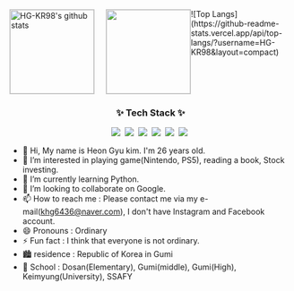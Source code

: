 
<div style="display: flex;">
    <a href="https://github.com/HG-KR98"><img style="height:150px; margin-right: 20px; border: 1px solid #ccc;" src="https://github-readme-stats.vercel.app/api?username=HG-KR98&layout=compact&show_icons=true&include_all_commits=true&theme=ambient_gradient&hide_border=true" alt="HG-KR98's github stats" /></a>
    <a href="https://github.com/HG-KR98"><img style="height:150px; border: 1px solid #ccc;" src="https://github-readme-stats.vercel.app/api/top-langs/?username=HG-KR98&layout=compact&show_icons=true&theme=ambient_gradient&hide_border=true" /></a>
![Top Langs](https://github-readme-stats.vercel.app/api/top-langs/?username=HG-KR98&layout=compact)
</div>

<h3 align="center">✨ Tech Stack ✨</h3>
<div align="center">
  <img src="https://img.shields.io/badge/javascript-F7DF1E.svg?style=for-the-badge&logo=javascript&logoColor=20232a" />&nbsp
  <img src="https://img.shields.io/badge/html5-E34F26.svg?style=for-the-badge&logo=html5&logoColor=white" />&nbsp
  <img src="https://img.shields.io/badge/python-3670A0?style=for-the-badge&logo=python&logoColor=ffdd54" />&nbsp
  <img src="https://img.shields.io/badge/Vue.js-4FC08D?style=for-the-badge&logo=vuedotjs&logoColor=black" />&nbsp
  <img src="https://img.shields.io/badge/Django-092E20?style=for-the-badge&logo=django&logoColor=white" />&nbsp
  <img src="https://img.shields.io/badge/Bootstrap-7952B3?style=for-the-badge&logo=bootstrap&logoColor=white" />&nbsp
</div>


- 👋 Hi, My name is Heon Gyu kim. I'm 26 years old.
- 👀 I’m interested in playing game(Nintendo, PS5), reading a book, Stock investing. 
- 🌱 I’m currently learning Python.
- 💞️ I’m looking to collaborate on Google.
- 📫 How to reach me : Please contact me via my e-mail(khg6436@naver.com), I don't have Instagram and Facebook account.
- 😄 Pronouns : Ordinary 
- ⚡ Fun fact : I think that everyone is not ordinary.
- 🏙️ residence : Republic of Korea in Gumi
- 🏫 School : Dosan(Elementary), Gumi(middle), Gumi(High), Keimyung(University), SSAFY

<!---
HG-KR98/HG-KR98 is a ✨ special ✨ repository because its `README.md` (this file) appears on your GitHub profile.
You can click the Preview link to take a look at your changes.
--->
